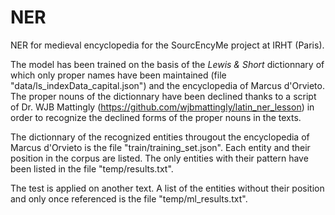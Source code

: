 # NER
 NER for medieval encyclopedia for the SourcEncyMe project at IRHT (Paris). 

The model has been trained on the basis of the _Lewis & Short_ dictionnary of which only proper names have been maintained (file "data/ls_indexData_capital.json") and the encyclopedia of Marcus d'Orvieto. The proper nouns of the dictionnary have been declined thanks to a script of Dr. WJB Mattingly (https://github.com/wjbmattingly/latin_ner_lesson) in order to recognize the declined forms of the proper nouns in the texts.
 
The dictionnary of the recognized entities througout the encyclopedia of Marcus d'Orvieto is the file "train/training_set.json". Each entity and their position in the corpus are listed. The only entities with their pattern have been listed in the file "temp/results.txt".

The test is applied on another text. A list of the entities without their position and only once referenced is the file "temp/ml_results.txt".

